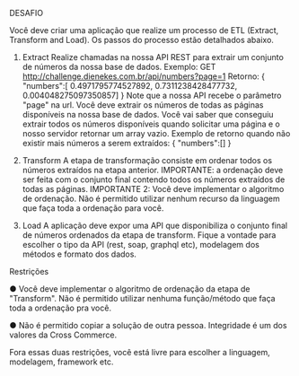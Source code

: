 DESAFIO

Você deve criar uma aplicação que realize um processo de ETL (Extract, Transform and Load). Os passos do processo estão detalhados abaixo.

1. Extract
Realize chamadas na nossa API REST para extrair um conjunto de números da nossa base de dados. Exemplo:
GET http://challenge.dienekes.com.br/api/numbers?page=1
Retorno:
{ "numbers":[ 0.4971795774527892, 0.7311238428477732, 0.004048275097350857] }
Note que a nossa API recebe o parâmetro "page" na url. Você deve extrair os números de todas as páginas disponíveis na nossa base de dados. Você vai saber que conseguiu extrair todos os números disponíveis quando solicitar uma página e o nosso servidor retornar um array vazio. Exemplo de retorno quando não existir mais números a serem extraídos:
{ "numbers":[] }

2. Transform
A etapa de transformação consiste em ordenar todos os números extraídos na etapa anterior.
IMPORTANTE: a ordenação deve ser feita com o conjunto final contendo todos os números
extraídos de todas as páginas.
IMPORTANTE 2: Você deve implementar o algoritmo de ordenação. Não é permitido utilizar
nenhum recurso da linguagem que faça toda a ordenação para você.

3. Load
A aplicação deve expor uma API que disponibiliza o conjunto final de números ordenados da etapa de transform. Fique a vontade para escolher o tipo da API (rest, soap, graphql etc),
modelagem dos métodos e formato dos dados.

Restrições

● Você deve implementar o algoritmo de ordenação da etapa de "Transform". Não é
permitido utilizar nenhuma função/método que faça toda a ordenação pra você.

● Não é permitido copiar a solução de outra pessoa. Integridade é um dos valores da
Cross Commerce.

Fora essas duas restrições, você está livre para escolher a linguagem, modelagem, framework
etc.

